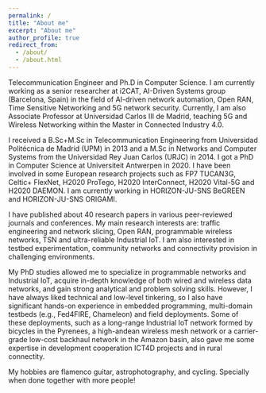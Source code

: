 ```yaml
---
permalink: /
title: "About me"
excerpt: "About me"
author_profile: true
redirect_from:
  - /about/
  - /about.html
---
```


Telecommunication Engineer and Ph.D in Computer Science. I am currently working as a senior researcher at i2CAT, AI-Driven Systems group (Barcelona, Spain) in the field of AI-driven network automation, Open RAN, Time Sensitive Networking and 5G network security. Currently, I am also Associate Professor at Universidad Carlos III de Madrid, teaching 5G and Wireless Networking within the Master in Connected Industry 4.0.

I received a B.Sc+M.Sc in Telecommunication Engineering from Universidad Politécnica de Madrid (UPM) in 2013 and a M.Sc in Networks and Computer Systems from the Universidad Rey Juan Carlos (URJC) in 2014. I got a PhD in Computer Science at Universiteit Antwerpen in 2020. I have been involved in some European research projects such as FP7 TUCAN3G, Celtic+ FlexNet, H2020 ProTego, H2020 InterConnect, H2020 Vital-5G and H2020 DAEMON. I am currently working in HORIZON-JU-SNS BeGREEN and HORIZON-JU-SNS ORIGAMI.

I have published about 40 research papers in various peer-reviewed journals and conferences. My main research interests are: traffic engineering and network slicing, Open RAN, programmable wireless networks, TSN and ultra-reliable Industrial IoT. I am also interested in testbed experimentation, community networks and connectivity provision in challenging environments.

My PhD studies allowed me to specialize in programmable networks and Industrial IoT, acquire in-depth knowledge of both wired and wireless data networks, and gain strong analytical and problem solving skills. However, I have always liked technical and low-level tinkering, so I also have significant hands-on experience in embedded programming, multi-domain testbeds (e.g., Fed4FIRE, Chameleon) and field deployments. Some of these deployments, such as a long-range Industrial IoT network formed by bicycles in the Pyrenees, a high-andean wireless mesh network or a carrier-grade low-cost backhaul network in the Amazon basin, also gave me some expertise in development cooperation ICT4D projects and in rural connectity.

My hobbies are flamenco guitar, astrophotography, and cycling. Specially when done together with more people!

